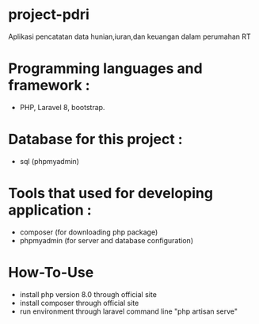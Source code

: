 # project-pdri
 Aplikasi pencatatan data hunian,iuran,dan keuangan dalam perumahan RT

# Programming languages and framework :
- PHP, Laravel 8, bootstrap.

# Database for this project : 
- sql (phpmyadmin)

# Tools that used for developing application : 
- composer (for downloading php package)
- phpmyadmin (for server and database configuration)

# How-To-Use
- install php version 8.0 through official site
- install composer through official site
- run environment through laravel command line "php artisan serve"